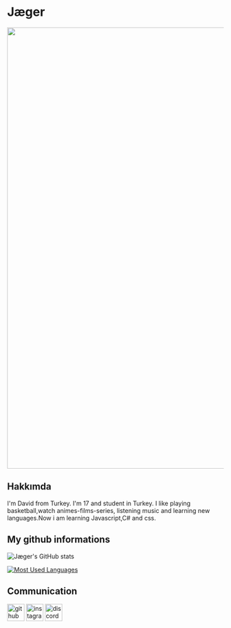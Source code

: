 
# Jæger
<img src="https://cdn.discordapp.com/attachments/790928285517348865/844650715481636913/tenor_40.gif" width="1024" />



## Hakkımda
I'm David from Turkey. I'm 17 and student in Turkey. I like playing basketball,watch animes-films-series, listening music and learning new languages.Now i am learning Javascript,C# and css.

## My github informations
![Jæger's GitHub stats](https://github-readme-stats.vercel.app/api?username=anuraghazra&show_icons=true&theme=algolia)

[![Most Used Languages](https://github-readme-stats.vercel.app/api/top-langs/?username=JagerTR&theme=algolia)](https://github.com/anuraghazra/github-readme-stats)

## Communication
[<img src='https://cdn.jsdelivr.net/npm/simple-icons@3.0.1/icons/github.svg' alt='github' height='40'>](https://github.com/JagerTR)  [<img src='https://cdn.jsdelivr.net/npm/simple-icons@3.0.1/icons/instagram.svg' alt='instagram' height='40'>](https://www.instagram.com/jaeger.07/)  [<img src='https://cdn.jsdelivr.net/npm/simple-icons@3.0.1/icons/discord.svg' alt='discord' height='40'>](https://discord.com/users/784850380332597280)  

